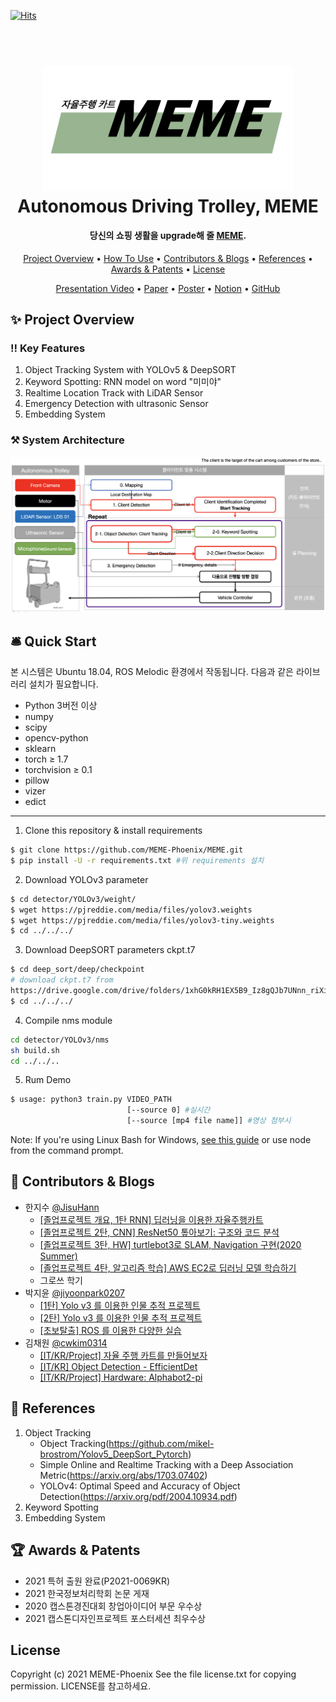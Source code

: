 [![Hits](https://hits.seeyoufarm.com/api/count/incr/badge.svg?url=https%3A%2F%2Fgithub.com%2FMEME-Phoenix%2FMEME&count_bg=%2379C83D&title_bg=%23555555&icon=&icon_color=%23E7E7E7&title=hits&edge_flat=false)](https://hits.seeyoufarm.com)

<h1 align="center">
  <br>
  <a href="http://www.amitmerchant.com/electron-markdownify"><img src="./logo.png" alt="Markdownify" width="400"></a>
  <br>
  Autonomous Driving Trolley, MEME
  <br>
</h1>

<h4 align="center">당신의 쇼핑 생활을 upgrade해 줄 <a href="https://www.notion.so/Autonomous-Driving-Trolley-MEME-01fdd602990b4baa9b603d419a1479bb" target="_blank">MEME</a>.</h4>

<p align="center">
  <a href="#overview">Project Overview</a> •
  <a href="#use">How To Use</a> •
  <a href="#who">Contributors & Blogs</a> •
  <a href="#ref">References</a> •
  <a href="#sang">Awards & Patents</a> •
  <a href="#lics">License</a> 
</p>

<p align="center">
  <a href="https://youtu.be/U72QXuIItQo">Presentation Video</a> •
  <a href="https://drive.google.com/file/d/1sCxK6VSaGHfekCug8bh8UokbR4JPQqiN/view?usp=sharing">Paper</a> •
  <a href="https://drive.google.com/file/d/1EO5TITTPSDBDCRN48HDSJHg3zqUbV14D/view?usp=sharing">Poster</a> •
  <a href="https://bit.ly/3lN3iEF">Notion</a> •
  <a href="https://github.com/MEME-Phoenix/Autonomous-Driving-Cart-MEME">GitHub</a>
</p>
<div id = "overview">

## ✨ Project Overview

### ‼️ Key Features

1. Object Tracking System with YOLOv5 & DeepSORT
2. Keyword Spotting: RNN model on word "미미야"
3. Realtime Location Track with LiDAR Sensor
4. Emergency Detection with ultrasonic Sensor
5. Embedding System

### ⚒️ System Architecture

<p align="center" >
<img src="./system_architecture_eng.png" alt="Markdownify" width="800" >
</p>
</div>

<div id = "use">

## 🛎️ Quick Start

본 시스템은 Ubuntu 18.04, ROS Melodic 환경에서 작동됩니다. 다음과 같은 라이브러리 설치가 필요합니다. 

- Python 3버전 이상
- numpy
- scipy
- opencv-python
- sklearn
- torch ≥ 1.7
- torchvision ≥ 0.1
- pillow
- vizer
- edict

---

1. Clone this repository & install requirements

```bash
$ git clone https://github.com/MEME-Phoenix/MEME.git
$ pip install -U -r requirements.txt #위 requirements 설치
```

2. Download YOLOv3 parameter

```bash
$ cd detector/YOLOv3/weight/
$ wget https://pjreddie.com/media/files/yolov3.weights
$ wget https://pjreddie.com/media/files/yolov3-tiny.weights
$ cd ../../../
```

3. Download DeepSORT parameters ckpt.t7

```bash
$ cd deep_sort/deep/checkpoint
# download ckpt.t7 from
https://drive.google.com/drive/folders/1xhG0kRH1EX5B9_Iz8gQJb7UNnn_riXi6 to this folder
$ cd ../../../
```

4. Compile nms module

```bash
cd detector/YOLOv3/nms
sh build.sh
cd ../../..
```

5. Rum Demo

```bash
$ usage: python3 train.py VIDEO_PATH
                          [--source 0] #실시간
                          [--source [mp4 file name]] #영상 첨부시
```

Note: If you're using Linux Bash for Windows, [see this guide](https://www.howtogeek.com/261575/how-to-run-graphical-linux-desktop-applications-from-windows-10s-bash-shell/) or use node from the command prompt.
</div>

<div id = "who">

## 👥 Contributors & Blogs

- 한지수 [@JisuHann](https://github.com/JisuHann)
    - [[졸업프로젝트 개요, 1탄 RNN] 딥러닝을 이용한 자율주행카트](https://jisuhan.tistory.com/entry/졸업프로젝트딥러닝을-이용한-자율주행카트)
    - [[졸업프로젝트 2탄, CNN] ResNet50 톺아보기: 구조와 코드 분석](https://jisuhan.tistory.com/entry/CNN-ResNet50-톺아보기-구조와-코드-분석)
    - [[졸업프로젝트 3탄, HW] turtlebot3로 SLAM, Navigation 구현(2020 Summer)](https://jisuhan.tistory.com/entry/turtlebot3로-SLAM-Navigation-구현하기)
    - [[졸업프로젝트 4탄, 알고리즘 학습] AWS EC2로 딥러닝 모델 학습하기](https://jisuhan.tistory.com/entry/졸업프로젝트-4탄-알고리즘-연결-알고리즘-완성하기)
  - 그로쓰 학기
- 박지윤 [@jiyoonpark0207](https://github.com/jiyoonpark0207)
    - [[1탄] Yolo v3 를 이용한 인물 추적 프로젝트](https://yumissfortune.tistory.com/4)
    - [[2탄] Yolo v3 를 이용한 인물 추적 프로젝트](https://yumissfortune.tistory.com/5)
    - [[초보탈출] ROS 를 이용한 다양한 실습](https://yumissfortune.tistory.com/17)
- 김채원 [@cwkim0314](https://github.com/cwkim0314)
    - [[IT/KR/Project] 자율 주행 카트를 만들어보자](https://blog.naver.com/cwkim0314/222156573981)
    - [[IT/KR] Object Detection - EfficientDet](https://blog.naver.com/cwkim0314/222156584109)
    - [[IT/KR/Project] Hardware: Alphabot2-pi](https://blog.naver.com/cwkim0314/222167401417)
</div>

<div id = "ref">

## 🔭 References

1. Object Tracking
   - Object Tracking(https://github.com/mikel-brostrom/Yolov5_DeepSort_Pytorch)
   - Simple Online and Realtime Tracking with a Deep Association Metric(https://arxiv.org/abs/1703.07402)
   - YOLOv4: Optimal Speed and Accuracy of Object Detection(https://arxiv.org/pdf/2004.10934.pdf)
2. Keyword Spotting
3. Embedding System

</div>

<div id = "sang">

## 🏆 Awards & Patents
- 2021 특허 출원 완료(P2021-0069KR)
- 2021 한국정보처리학회 논문 게재
- 2020 캡스톤경진대회 창업아이디어 부문 우수상
- 2021 캡스톤디자인프로젝트 포스터세션 최우수상

</div>

<div id = "lic">

## License

Copyright (c) 2021 MEME-Phoenix See the file license.txt for copying permission. LICENSE를 참고하세요.
</div>
